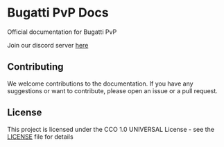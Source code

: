 # Bugatti PvP Docs

Official documentation for Bugatti PvP

Join our discord server [here](https://discord.gg/ZewyUmtVSS)

## Contributing

We welcome contributions to the documentation. If you have any suggestions or want to contribute, please open an issue or a pull request.

## License

This project is licensed under the CCO 1.0 UNIVERSAL License - see the [LICENSE](LICENSE) file for details
